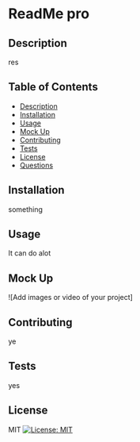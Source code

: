 
# ReadMe pro

## Description
res

## Table of Contents

- [Description](#description)
- [Installation](#installation)
- [Usage](#usage)
- [Mock Up](#mock-up)
- [Contributing](#contributing)
- [Tests](#tests)
- [License](#license)
- [Questions](#questions)


## Installation
something

## Usage
It can do alot

## Mock Up
![Add images or video of your project]

## Contributing
ye

## Tests
yes

## License
MIT [![License: MIT](https://img.shields.io/badge/License-MIT-yellow.svg)](https://opensource.org/licenses/MIT)
